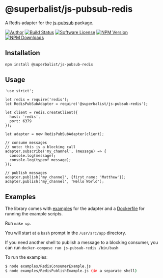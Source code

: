 # @superbalist/js-pubsub-redis

A Redis adapter for the [js-pubsub](https://github.com/Superbalist/js-pubsub) package.

[![Author](http://img.shields.io/badge/author-@superbalist-blue.svg?style=flat-square)](https://twitter.com/superbalist)
[![Build Status](https://img.shields.io/travis/Superbalist/js-pubsub-redis/master.svg?style=flat-square)](https://travis-ci.org/Superbalist/js-pubsub-redis)
[![Software License](https://img.shields.io/badge/license-MIT-brightgreen.svg?style=flat-square)](LICENSE)
[![NPM Version](https://img.shields.io/npm/v/@superbalist/js-pubsub-redis.svg)](https://www.npmjs.com/package/@superbalist/js-pubsub-redis)
[![NPM Downloads](https://img.shields.io/npm/dt/@superbalist/js-pubsub-redis.svg)](https://www.npmjs.com/package/@superbalist/js-pubsub-redis)


## Installation

```bash
npm install @superbalist/js-pubsub-redis
```
    
## Usage

```node
'use strict';

let redis = require('redis');
let RedisPubSubAdapter = require('@superbalist/js-pubsub-redis');

let client = redis.createClient({
  host: 'redis',
  port: 6379
});

let adapter = new RedisPubSubAdapter(client);

// consume messages
// note: this is a blocking call
adapter.subscribe('my_channel', (message) => {
  console.log(message);
  console.log(typeof message);
});

// publish messages
adapter.publish('my_channel', {first_name: 'Matthew'});
adapter.publish('my_channel', 'Hello World');
```

## Examples

The library comes with [examples](examples) for the adapter and a [Dockerfile](Dockerfile) for
running the example scripts.

Run `make up`.

You will start at a `bash` prompt in the `/usr/src/app` directory.

If you need another shell to publish a message to a blocking consumer, you can run `docker-compose run js-pubsub-redis /bin/bash`

To run the examples:
```bash
$ node examples/RedisConsumerExample.js
$ node examples/RedisPublishExample.js (in a separate shell)
```
